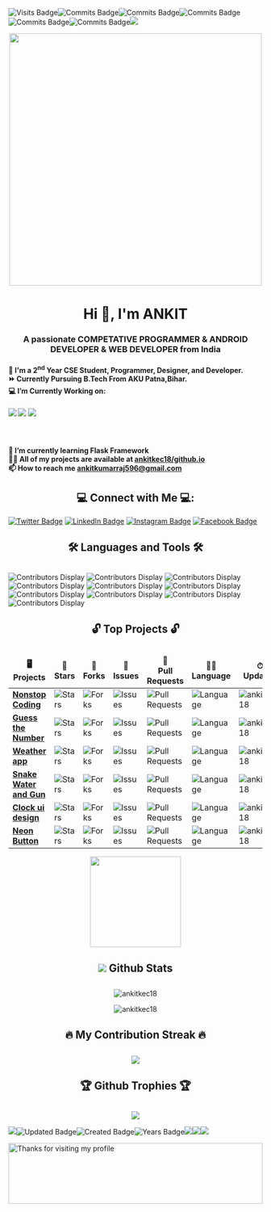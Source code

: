 ![Visits Badge](https://badges.pufler.dev/visits/ankitkec18/ankitkec18?style=for-the-badge&logo=github)![Commits Badge](https://badges.pufler.dev/commits/all/ankitkec18?style=for-the-badge&logo=github)![Commits Badge](https://badges.pufler.dev/commits/yearly/ankitkec18?style=for-the-badge&logo=github)![Commits Badge](https://badges.pufler.dev/commits/monthly/ankitkec18?style=for-the-badge&logo=github)![Commits Badge](https://badges.pufler.dev/commits/weekly/ankitkec18?style=for-the-badge&logo=github)![Commits Badge](https://badges.pufler.dev/repos/ankitkec18?style=for-the-badge&logo=github)<img src="https://img.shields.io/github/stars/ankitkec18?style=for-the-badge&logo=github"/>



<p align="center">
<img src="https://cdn.dribbble.com/users/2131993/screenshots/4948736/thoughtworks-gif_dribbble.gif" width="500px">
</p>
     
<h1 align="center">Hi 👋, I'm ANKIT</h1>
<h3 align="center">A passionate COMPETATIVE PROGRAMMER & ANDROID DEVELOPER & WEB DEVELOPER from India</h3>

<h4>   
    
 📗 I'm a 2<sup>nd</sup> Year CSE Student, **Programmer**, **Designer**, and **Developer**.<br>
 ⏩ Currently Pursuing **B.Tech From **AKU** Patna,Bihar.**<br>
 💻 I’m Currently **Working on:** <h4><img src="https://img.shields.io/badge/PYTHON-PROGRAMMING-yellow.svg?label=PYTHON&style=social&logo=python&logoColor=green">  <img src="https://img.shields.io/badge/DATA-STRUCTURES-9cf.svg?label=DATA&style=social&logo=GraphQL&logoColor=red"> <img src="https://img.shields.io/badge/CANVA-DESIGNING-green.svg?label=CANVA&style=social&logo=canva&logoColor=informational"><h4/> <br>
<h4/>

 🌱 I’m currently learning **Flask Framework** <br>
 👨‍💻 All of my projects are available at [ankitkec18/github.io](ankitkec18/github.io)<br>
 📫 How to reach me **ankitkumarraj596@gmail.com**

<h2 align="center"> 💻 Connect with Me 💻:</h2>
<p align="right"> 
     
[![Twitter Badge](https://img.shields.io/badge/Twitter-Profile-informational?style=for-the-badge&logo=twitter&logoColor=white&color=skyblue)](https://www.twitter.com/ankitkec18/)
[![LinkedIn Badge](https://img.shields.io/badge/LinkedIn-Profile-informational?style=for-the-badge&logo=linkedin&logoColor=white&color=0D76A8)](https://www.linkedin.com/in/ankitkec18/)
[![Instagram Badge](https://img.shields.io/badge/Instagram-Profile-informational?style=for-the-badge&logo=Instagram&logoColor=white&color=red)](https://www.instagram.com/_insta_ankit/)
[![Facebook Badge](https://img.shields.io/badge/Facebook-Profile-informational?style=for-the-badge&logo=Facebook&logoColor=white&color=blue)](https://www.facebook.com/ankitkumarraj0/)

</p>


### <h2 align="center">🛠️ Languages and Tools 🛠️<h2/>

  
     
![Contributors Display](https://img.shields.io/badge/HTML5-E34F26?style=for-the-badge&logo=html5&logoColor=white)
![Contributors Display](https://img.shields.io/badge/CSS3-1572B6?style=for-the-badge&logo=css3&logoColor=white)
![Contributors Display](https://img.shields.io/badge/Python-14354C?style=for-the-badge&logo=python&logoColor=white)
![Contributors Display](https://img.shields.io/badge/C%2B%2B-00599C?style=for-the-badge&logo=c%2B%2B&logoColor=white)
![Contributors Display](https://img.shields.io/badge/Java-ED8B00?style=for-the-badge&logo=java&logoColor=white)
![Contributors Display](https://img.shields.io/badge/Express.js-404D59?style=for-the-badge)
![Contributors Display](https://img.shields.io/badge/React-20232A?style=for-the-badge&logo=react&logoColor=61DAFB)
![Contributors Display](https://img.shields.io/badge/Flask-000000?style=for-the-badge&logo=flask&logoColor=white)
![Contributors Display](https://img.shields.io/badge/Django-092E20?style=for-the-badge&logo=django&logoColor=white)
![Contributors Display](https://img.shields.io/badge/MongoDB-4EA94B?style=for-the-badge&logo=mongodb&logoColor=white)


### <h2 align="center">🔓  Top Projects  🔓<h2/> 

<table align="center">
    <thead align="center">
        <tr border: none;>
            <td><b>🖥️ Projects</b></td>
            <td><b>🌟 Stars</b></td>
            <td><b>🍴 <br>Forks</b></td>
            <td><b>🐛<br> Issues</b></td>
            <td><b>🔔<br> Pull Requests</b></td>
            <td><b>👨‍💻 Language</b></td>
            <td><b>⏱<br> Updated</b></td>
            <td><b>⏰ <br>Created</b></td>
        </tr>
     </thead>
    <tbody>
        <tr>
            <td><a href="https://github.com/ankitkec18/Nonstop_coding"</a><b>Nonstop Coding </b></td>
            <td><img alt="Stars"src="https://img.shields.io/github/stars/ankitkec18/Nonstop_coding?style=for-the-badge&logo=github"/></td>
            <td><img alt="Forks"src="https://img.shields.io/github/forks/ankitkec18/Nonstop_coding?style=for-the-badge&logo=github"/></td>
            <td><img alt="Issues"src="https://img.shields.io/github/issues/ankitkec18/Nonstop_coding?style=for-the-badge&logo=github"/></td>
            <td><img alt="Pull Requests"src="https://img.shields.io/github/issues-pr/ankitkec18/Nonstop_coding?style=for-the-badge&logo=github"/></td>
            <td><img alt="Language"src="https://img.shields.io/github/languages/top/ankitkec18/Nonstop_coding?style=for-the-badge&logo=github"/></td>
            <td><img src="https://badges.pufler.dev/updated/ankitkec18/Nonstop_coding?style=for-the-badge&logo=github" alt=ankitkec18 /></td>
            <td><img src="https://badges.pufler.dev/created/ankitkec18/Nonstop_coding?style=for-the-badge&logo=github" alt=ankitkec18 /></td>
     </td>
        <tr>
            <td><a href="https://github.com/ankitkec18/Guess-the-Number"</a><b>Guess the Number</b></td>
            <td><img alt="Stars"src="https://img.shields.io/github/stars/ankitkec18/Guess-the-Number?style=for-the-badge&logo=github"/></td>
            <td><img alt="Forks"src="https://img.shields.io/github/forks/ankitkec18/Guess-the-Number?style=for-the-badge&logo=github"/></td>
            <td><img alt="Issues"src="https://img.shields.io/github/issues/ankitkec18/Guess-the-Number?style=for-the-badge&logo=github"/></td>
            <td><img alt="Pull Requests"src="https://img.shields.io/github/issues-pr/ankitkec18/Guess-the-Number?style=for-the-badge&logo=github"/></td>
            <td><img alt="Language"src="https://img.shields.io/github/languages/top/ankitkec18/Guess-the-Number?style=for-the-badge&logo=github"/></td>
             <td><img src="https://badges.pufler.dev/updated/ankitkec18/Guess-the-Number?style=for-the-badge&logo=github" alt=ankitkec18 /></td>
            <td><img src="https://badges.pufler.dev/created/ankitkec18/Guess-the-Number?style=for-the-badge&logo=github" alt=ankitkec18 /></td>
        </tr>
        <tr>
            <td><a href="https://github.com/ankitkec18/weather-app"</a><b>Weather app</b></td>
            <td><img alt="Stars"src="https://img.shields.io/github/stars/ankitkec18/weather-app?style=for-the-badge&logo=github"/></td>
            <td><img alt="Forks"src="https://img.shields.io/github/forks/ankitkec18/weather-app?style=for-the-badge&logo=github"/></td>
            <td><img alt="Issues"src="https://img.shields.io/github/issues/ankitkec18/weather-app?style=for-the-badge&logo=github"/></td>
            <td><img alt="Pull Requests"src="https://img.shields.io/github/issues-pr/ankitkec18/weather-app?style=for-the-badge&logo=github"/></td>
            <td><img alt="Language"src="https://img.shields.io/github/languages/top/ankitkec18/weather-app?style=for-the-badge&logo=github"/></td>
             <td><img src="https://badges.pufler.dev/updated/ankitkec18/weather-app?style=for-the-badge&logo=github" alt=ankitkec18 /></td>
            <td><img src="https://badges.pufler.dev/created/ankitkec18/weather-app?style=for-the-badge&logo=github" alt=ankitkec18 /></td>
       </tr>
        <tr>
            <td><a href="https://github.com/ankitkec18/Snake-Water-and-Gun"</a><b>Snake Water and Gun</b></td>
            <td><img alt="Stars"src="https://img.shields.io/github/stars/ankitkec18/Snake-Water-and-Gun?style=for-the-badge&logo=github"/></td>
            <td><img alt="Forks"src="https://img.shields.io/github/forks/ankitkec18/Snake-Water-and-Gun?style=for-the-badge&logo=github"/></td>
            <td><img alt="Issues"src="https://img.shields.io/github/issues/ankitkec18/Snake-Water-and-Gun?style=for-the-badge&logo=github"/></td>
            <td><img alt="Pull Requests"src="https://img.shields.io/github/issues-pr/ankitkec18/Snake-Water-and-Gun?style=for-the-badge&logo=github"/></td>
            <td><img alt="Language"src="https://img.shields.io/github/languages/top/ankitkec18/Snake-Water-and-Gun?label=C&style=for-the-badge&logo=github"/></td>
             <td><img src="https://badges.pufler.dev/updated/ankitkec18/Snake-Water-and-Gun?style=for-the-badge&logo=github" alt=ankitkec18 /></td>
            <td><img src="https://badges.pufler.dev/created/ankitkec18/Snake-Water-and-Gun?style=for-the-badge&logo=github" alt=ankitkec18 /></td>
    </tr>
        <tr>
            <td><a href="https://github.com/ankitkec18/clock-ui-design"</a><b>Clock ui design</b></td>
            <td><img alt="Stars"src="https://img.shields.io/github/stars/ankitkec18/clock-ui-design?style=for-the-badge&logo=github"/></td>
            <td><img alt="Forks"src="https://img.shields.io/github/forks/ankitkec18/clock-ui-design?style=for-the-badge&logo=github"/></td>
            <td><img alt="Issues"src="https://img.shields.io/github/issues/ankitkec18/clock-ui-design?style=for-the-badge&logo=github"/></td>
            <td><img alt="Pull Requests"src="https://img.shields.io/github/issues-pr/ankitkec18/clock-ui-design?style=for-the-badge&logo=github"/></td>
            <td><img alt="Language"src="https://img.shields.io/github/languages/top/ankitkec18/clock-ui-design?label=HTML&style=for-the-badge&logo=github"/></td>
            <td><img src="https://badges.pufler.dev/updated/ankitkec18/clock-ui-design?style=for-the-badge&logo=github" alt=ankitkec18 /></td>
            <td><img src="https://badges.pufler.dev/created/ankitkec18/clock-ui-design?style=for-the-badge&logo=github&" alt=ankitkec18 /></td>
       </tr>
         <tr>
            <td><a href="https://github.com/ankitkec18/neon-button"</a><b>Neon Button</b></td>
            <td><img alt="Stars"src="https://img.shields.io/github/stars/ankitkec18/neon-button?style=for-the-badge&logo=github"/></td>
            <td><img alt="Forks"src="https://img.shields.io/github/forks/ankitkec18/neon-button?style=for-the-badge&logo=github"/></td>
            <td><img alt="Issues"src="https://img.shields.io/github/issues/ankitkec18/neon-button?style=for-the-badge&logo=github"/></td>
            <td><img alt="Pull Requests"src="https://img.shields.io/github/issues-pr/ankitkec18/neon-button?style=for-the-badge&logo=github"/></td>
            <td><img alt="Language"src="https://img.shields.io/github/languages/top/ankitkec18/neon-button?label=HTML&style=for-the-badge&logo=github"/></td>
            <td><img src="https://badges.pufler.dev/updated/ankitkec18/ankitkec18?style=for-the-badge&logo=github" alt=ankitkec18 /></td>
            <td><img src="https://badges.pufler.dev/created/ankitkec18/ankitkec18?style=for-the-badge&logo=github" alt=ankitkec18 /></td>
       </tr>
   
   
   
   
   
   
   </tbody>        

</table>



<p align="center">
<a href="https://github.com/ankitkec18">
  <img height="180em" src="https://github-readme-stats-eight-theta.vercel.app/api/top-langs/?username=ankitkec18&layout=compact&langs_count=8&theme=dracula"/>
</a>
</p>

### <h2 align="center"><img src="https://icons.iconarchive.com/icons/kyo-tux/phuzion/24/Misc-Stats-icon.png"> Github Stats<h2/>   
      
<p align="center">
<img src="https://activity-graph.herokuapp.com/graph?username=ankitkec18&theme=rogue" alt="ankitkec18" />
</p>

<p align="center">
<img src="https://github-readme-stats.vercel.app/api?username=ankitkec18&show_icons=true&theme=dracula" alt="ankitkec18" />
</p>

### <h2 align="center">🔥 My Contribution Streak 🔥<h2/>
<p align="center">
  <a href="https://github.com/ankitkec18/github-readme-streak-stats">
    <img src="https://github-readme-streak-stats.herokuapp.com/?user=ankitkec18&theme=dark&hide_border=true&background=0D1117&stroke=0000"/>
  </a>

 ### <h2 align="center">🏆 Github Trophies 🏆<h2/>
<p align="center">
  <a href="https://github.com/ryo-ma/github-profile-trophy" target="_blank">
    <img src="https://github-profile-trophy.vercel.app/?username=ankitkec18&theme=gruvbox"/>
  </a>
</p>
     
<p align="center">

 <img src="https://img.shields.io/github/forks/ankitkec18/clock-ui-design?style=for-the-badge&logo=github"/>![Updated Badge](https://badges.pufler.dev/updated/ankitkec18/ankitkec18?style=for-the-badge&logo=github)![Created Badge](https://badges.pufler.dev/created/ankitkec18/ankitkec18?style=for-the-badge&logo=github)![Years Badge](https://badges.pufler.dev/years/ankitkec18?style=for-the-badge&logo=github)<img src="https://img.shields.io/github/issues/ankitkec18/clock-ui-design?style=for-the-badge&logo=github"/><img src="https://img.shields.io/github/issues-pr/ankitkec18/clock-ui-design?style=for-the-badge&logo=github"/><img src="https://img.shields.io/github/languages/count/ankitkec18/Nonstop_coding?style=for-the-badge&logo=github"/>
   
   
   

</p>
     

  
   <img height="120" alt="Thanks for visiting my profile" width="100%" src="https://github.com/dibyendu415/dibyendu415/blob/master/marquee.svg" />
   
   
  
  

